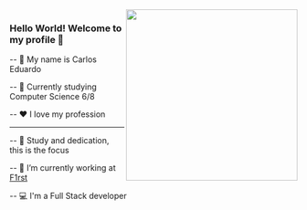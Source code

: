 <img align="right" src="https://user-images.githubusercontent.com/60224074/117709076-e6373f80-b1a6-11eb-8b18-71e439e32d61.png" width="300"/>



### Hello World! Welcome to my profile 👋

 -- :construction_worker: My name is Carlos Eduardo
 
 -- :school: Currently studying Computer Science 6/8

-- :heart: I love my profession

---

-- :rocket: Study and dedication, this is the focus

-- :office: I’m currently working at [F1rst](https://f1rsttecnologia.gupy.io/)

-- :computer: I'm a Full Stack developer





